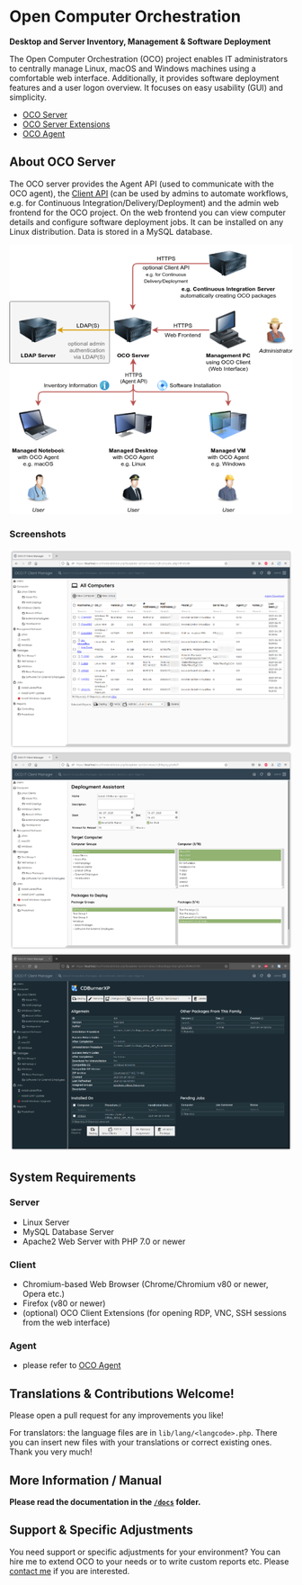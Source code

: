 # Open Computer Orchestration
**Desktop and Server Inventory, Management & Software Deployment**

The Open Computer Orchestration (OCO) project enables IT administrators to centrally manage Linux, macOS and Windows machines using a comfortable web interface. Additionally, it provides software deployment features and a user logon overview. It focuses on easy usability (GUI) and simplicity.

- [OCO Server](https://github.com/schorschii/oco-server)
- [OCO Server Extensions](https://github.com/schorschii/oco-server-extensions)
- [OCO Agent](https://github.com/schorschii/oco-agent)

## About OCO Server
The OCO server provides the Agent API (used to communicate with the OCO agent), the [Client API](docs/Client-API.md) (can be used by admins to automate workflows, e.g. for Continuous Integration/Delivery/Deployment) and the admin web frontend for the OCO project. On the web frontend you can view computer details and configure software deployment jobs. It can be installed on any Linux distribution. Data is stored in a MySQL database.

![Schematic](.github/oco-schematic.png)

### Screenshots
![Computers](.github/1.png)
![Deployment Wizard](.github/2.png)
![Dark Mode](.github/3.png)

## System Requirements
### Server
- Linux Server
- MySQL Database Server
- Apache2 Web Server with PHP 7.0 or newer

### Client
- Chromium-based Web Browser (Chrome/Chromium v80 or newer, Opera etc.)
- Firefox (v80 or newer)
- (optional) OCO Client Extensions (for opening RDP, VNC, SSH sessions from the web interface)

### Agent
- please refer to [OCO Agent](https://github.com/schorschii/oco-agent)

## Translations & Contributions Welcome!
Please open a pull request for any improvements you like!

For translators: the language files are in `lib/lang/<langcode>.php`. There you can insert new files with your translations or correct existing ones. Thank you very much!

## More Information / Manual
**Please read the documentation in the [`/docs`](docs/README.md) folder.**

## Support & Specific Adjustments
You need support or specific adjustments for your environment? You can hire me to extend OCO to your needs or to write custom reports etc. Please [contact me](https://georg-sieber.de/?page=impressum) if you are interested.
